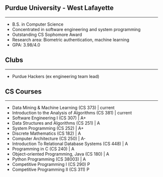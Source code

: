 ## Purdue University - West Lafayette

---
- B.S. in Computer Science
- Concentrated in software engineering and system programming
- Outstanding CS Sophomore Award
- Research area: Biometric authentication, machine learning
- GPA: 3.98/4.0
## Clubs

---
-  Purdue Hackers (ex engineering team lead) 

## CS Courses

---
- Data Mining & Machine Learning (CS 373) | current
- Introduction to the Analysis of Algorithms (CS 381) | current
- Software Engineering I (CS 307) | A+
- Data Structures and Algorithms (CS 251) | A
- System Programming (CS 252) | A+
- Discrete Mathematics (CS 182) | A
- Computer Architecture (CS 250) | A-
- Introduction To Relational Database Systems (CS 448) | A
- Programming in C (CS 240) | A
- Object-oriented Programming, Java (CS 180) | A
- Python Programming (CS 38003) | A
- Competitive Programming I (CS 290) P
- Competitive Programming II (CS 311) P
